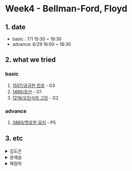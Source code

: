 # Week4 - Bellman-Ford, Floyd

## 1. date
- basic : 7/1 15:30 ~ 18:30
- advance: 6/29 16:00 ~ 18:30

## 2. what we tried
### basic   
1. [1507/궁금한 민호](https://www.acmicpc.net/problem/1507) - G3
2. [1486/등산](https://www.acmicpc.net/problem/1486) - G1
3. [1219/오민식의 고민](https://www.acmicpc.net/problem/1219) - G2

### advance   
1. [3860/할로윈 묘지](https://www.acmicpc.net/problem/3860) - P5   

## 3. etc
<details>
<summary>김도은</summary>
<div markdown="1">
  1. [1486/등산]
    - 하산하는 경우를 생각해 주지 않아 틀렸다.

</div>
</details>
<details>
<summary>윤예슬</summary>
<div markdown="1">       


</div>
</details>

<details>
<summary>채정아</summary>
<div markdown="1">       

</div>
</details>

